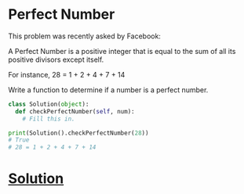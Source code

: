# Perfect Number

This problem was recently asked by Facebook:

A Perfect Number is a positive integer that is equal to the sum of all its positive divisors except itself.

For instance,
28 = 1 + 2 + 4 + 7 + 14

Write a function to determine if a number is a perfect number.

```python
class Solution(object):
  def checkPerfectNumber(self, num):
    # Fill this in.

print(Solution().checkPerfectNumber(28))
# True
# 28 = 1 + 2 + 4 + 7 + 14
```

# [Solution](solution.md)